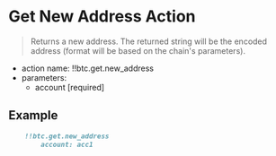 # Get New Address Action

> Returns a new address. The returned string will be the encoded address (format will be based on the chain's parameters).

- action name: !!btc.get.new_address
- parameters:
  - account [required]

## Example

```md
    !!btc.get.new_address
        account: acc1
```
